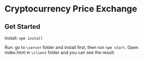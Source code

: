 # Cryptocurrency Price Exchange

## Get Started
Install: `npm install`

Run: go to `\server` folder and install first, then run `npm start`. Open index.html in `\client` folder and you can see the result.
